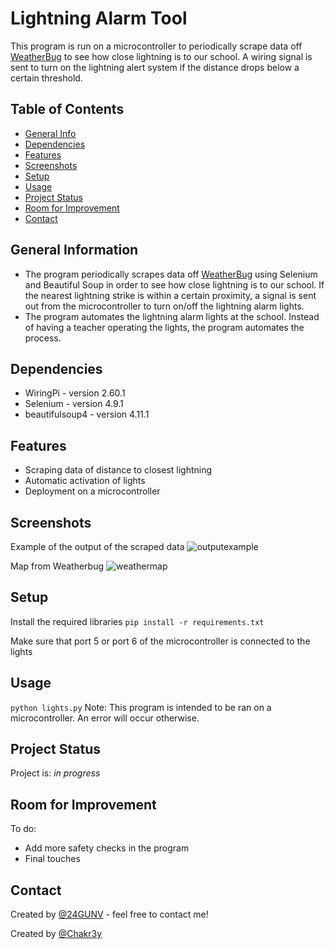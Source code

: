 # Lightning Alarm Tool
This program is run on a microcontroller to periodically scrape data off [WeatherBug](https://www.weatherbug.com/) to see how close lightning is to our school. A wiring signal is sent to turn on the lightning alert system if the distance drops below a certain threshold.

## Table of Contents
* [General Info](#general-information)
* [Dependencies](#dependencies)
* [Features](#features)
* [Screenshots](#screenshots)
* [Setup](#setup)
* [Usage](#usage)
* [Project Status](#project-status)
* [Room for Improvement](#room-for-improvement)
* [Contact](#contact)


## General Information
- The program periodically scrapes data off [WeatherBug](https://www.weatherbug.com/) using Selenium and Beautiful Soup in order to see how close lightning is to our school. If the nearest lightning strike is within a certain proximity, a signal is sent out from the microcontroller to turn on/off the lightning alarm lights.
- The program automates the lightning alarm lights at the school. Instead of having a teacher operating the lights, the program automates the process.


## Dependencies
- WiringPi - version 2.60.1
- Selenium - version 4.9.1
- beautifulsoup4 - version 4.11.1


## Features
- Scraping data of distance to closest lightning
- Automatic activation of lights
- Deployment on a microcontroller


## Screenshots
Example of the output of the scraped data
![outputexample](https://user-images.githubusercontent.com/38719890/187079004-465fd9b8-9b43-4d75-96dd-a73b26bd33ac.PNG)

Map from Weatherbug
![weathermap](https://user-images.githubusercontent.com/38719890/187079007-ba0daa2e-decf-4625-848d-3e0c5ac22292.PNG)


## Setup
Install the required libraries
``pip install -r requirements.txt``

Make sure that port 5 or port 6 of the microcontroller is connected to the lights

## Usage
`python lights.py`
Note: This program is intended to be ran on a microcontroller. An error will occur otherwise.


## Project Status
Project is: _in progress_


## Room for Improvement
To do:
- Add more safety checks in the program
- Final touches


## Contact
Created by [@24GUNV](https://github.com/24GUNV) - feel free to contact me!

Created by [@Chakr3y](https://github.com/Chakr3y)
